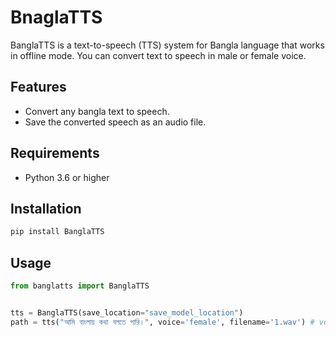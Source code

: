 # BnaglaTTS
BanglaTTS is a text-to-speech (TTS) system for Bangla language that works in offline mode. You can convert text to speech in male or female voice.

## Features
* Convert any bangla text to speech.
* Save the converted speech as an audio file.

## Requirements
* Python 3.6 or higher

## Installation
```bash
pip install BanglaTTS
```

## Usage
```python
from banglatts import BanglaTTS


tts = BanglaTTS(save_location="save_model_location")
path = tts("আমি বাংলায় কথা বলতে পারি।", voice='female', filename='1.wav') # voice can be male or female
```


